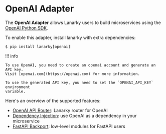 # OpenAI Adapter

The **OpenAI Adapter** allows Lanarky users to build microservices using the
[OpenAI Python SDK](https://platform.openai.com/docs/api-reference?lang=python).

To enable this adapter, install lanarky with extra dependencies:

<!-- termynal -->

```
$ pip install lanarky[openai]
```

!!! info

    To use OpenAI, you need to create an openai account and generate an API key.
    Visit [openai.com](https://openai.com) for more information.

    To use the generated API key, you need to set the `OPENAI_API_KEY` environment
    variable.

Here's an overview of the supported features:

- [OpenAI API Router](./router.md): Lanarky router for OpenAI
- [Dependency Injection](./dependency.md): use OpenAI as a dependency in your microservice
- [FastAPI Backport](./fastapi.md): low-level modules for FastAPI users
